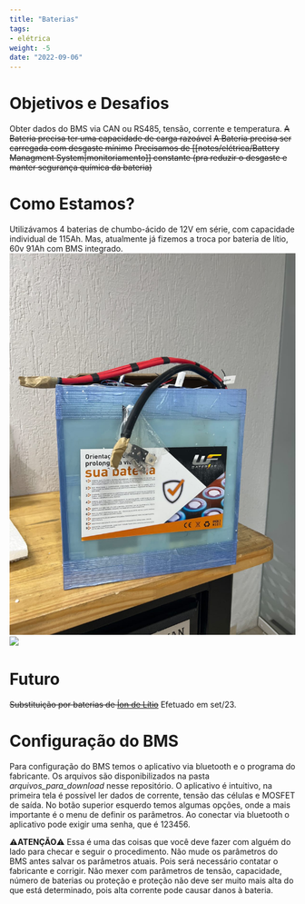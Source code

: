 ```yaml
---
title: "Baterias"
tags:
- elétrica
weight: -5
date: "2022-09-06"
---
```


# Objetivos e Desafios
Obter dados do BMS via CAN ou RS485, tensão, corrente e temperatura.
~~A Bateria precisa ter uma capacidade de carga razoável~~
~~A Bateria precisa ser carregada com desgaste mínimo~~
~~Precisamos de [[notes/elétrica/Battery Managment System|monitoriamento]] constante (pra reduzir o desgaste e manter segurança química da bateria)~~
# Como Estamos?
Utilizávamos 4 baterias de chumbo-ácido de 12V em série, com capacidade individual de 115Ah. Mas, atualmente já fizemos a troca por bateria de lítio, 60v 91Ah com BMS integrado.
![](notes/images/BMS/BMS_frente.jpg)
![](notes/images/BMS/carrregador_BMS.jpg)
# Futuro
~~Substituição por baterias de [Íon de Lítio](notes/elétrica/Estudo%20de%20Baterias%20Substitutivas.md)~~ Efetuado em set/23.

# Configuração do BMS
Para configuração do BMS temos o aplicativo via bluetooth e o programa do fabricante. Os arquivos são disponibilizados na pasta *arquivos_para_download* nesse repositório.
O aplicativo é intuitivo, na primeira tela é possível ler dados de corrente, tensão das células e MOSFET de saída. No botão superior esquerdo temos algumas opções, onde a mais
importante é o menu de definir os parâmetros. Ao conectar via bluetooth o aplicativo pode exigir uma senha, que é 123456.

⚠️**ATENÇÃO**⚠️
Essa é uma das coisas que você deve fazer com alguém do lado para checar e seguir o procedimento. Não mude os parâmetros do BMS antes salvar os parâmetros atuais. Pois
será necessário contatar o fabricante e corrigir. Não mexer com parâmetros de tensão, capacidade, número de baterias ou proteção e proteção não deve ser muito mais alta do que está 
determinado, pois alta corrente pode causar danos à bateria.

